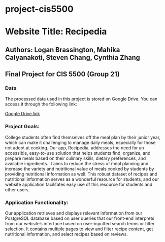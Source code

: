 # project-cis5500

# Website Title: Recipedia

## Authors: Logan Brassington, Mahika Calyanakoti, Steven Chang, Cynthia Zhang
## Final Project for CIS 5500 (Group 21)

### Data
The processed data used in this project is stored on Google Drive. You can access it through the following link:

[Google Drive link](https://drive.google.com/drive/folders/1rS8oRWQUtCirKmpbK9f0vawsXbVr8rx3?usp=drive_link)

### Project Goals: 

College students often find themselves off the meal plan by their junior year, which can make it challenging to manage daily meals, especially for those not adept at cooking. Our app, Recipedia, addresses the need for an accessible, easy-to-use solution that helps students find, organize, and prepare meals based on their culinary skills, dietary preferences, and available ingredients. It aims to reduce the stress of meal planning and increase the variety and nutritional value of meals cooked by students by providing nutritional information as well. This robust dataset of recipes and nutritional information serves as a wonderful resource for students, and our website application facilitates easy use of this resource for students and other users.

### Application Functionality: 

Our application retrieves and displays relevant information from our PostgreSQL database based on user queries that our front-end interprets from our website’s interface based on user-inputted search terms or filter selection. It contains multiple pages to view and filter recipe content, get nutritional information, and select recipes based on reviews.
